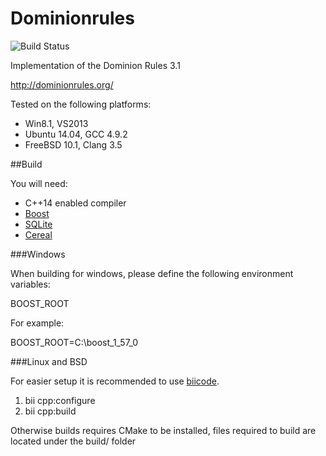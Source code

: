 Dominionrules 
=============

![Build Status](https://travis-ci.org/kittikun/dominionrules.svg?branch=develop)

Implementation of the Dominion Rules 3.1

http://dominionrules.org/

Tested on the following platforms:
- Win8.1, VS2013
- Ubuntu 14.04, GCC 4.9.2
- FreeBSD 10.1, Clang 3.5

##Build

You will need:
- C++14 enabled compiler
- [Boost](http://www.boost.org/)
- [SQLite](http://www.sqlite.org/)
- [Cereal](http://uscilab.github.io/cereal/)

###Windows

When building for windows, please define the following environment variables:

BOOST_ROOT

For example:

BOOST_ROOT=C:\boost_1_57_0 

###Linux and BSD

For easier setup it is recommended to use [biicode](https://www.biicode.com/). 

1. bii cpp:configure
1. bii cpp:build

Otherwise builds requires CMake to be installed, files required to build are located under the build/ folder
